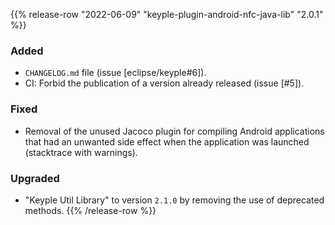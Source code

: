 {{% release-row "2022-06-09" "keyple-plugin-android-nfc-java-lib" "2.0.1" %}} 
### Added - `CHANGELOG.md` file (issue [eclipse/keyple#6]). - CI: Forbid the publication of a version already released (issue [#5]). ### Fixed - Removal of the unused Jacoco plugin for compiling Android applications that had an unwanted side effect when the application was launched (stacktrace with warnings). ### Upgraded - "Keyple Util Library" to version `2.1.0` by removing the use of deprecated methods.
{{% /release-row %}}
